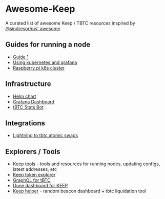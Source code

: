 # Awesome-Keep

A curated list of awesome Keep / TBTC resources inspired by [@sindresorhus' awesome](https://github.com/sindresorhus/awesome)

## Guides for running a node

* [Guide 1](https://keepnodes.com/)
* [Using kubernetes and grafana](https://medium.com/@alex.j.crowe/deploy-a-keep-node-to-kubernetes-and-monitor-with-prometheus-grafana-4ee5c7d9e9a4)
* [Raspberry pi k8s cluster](https://medium.com/@stevenyuan/staking-keep-on-a-raspberry-pi-cluster-with-ansible-kubernetes-k3s-glusterfs-and-more-10efe30539d4)

## Infrastructure

* [Helm chart](https://github.com/ajcrowe/keep-helm-chart)
* [Grafana Dashboard](https://github.com/ajcrowe/keep-grafana-dashboard)
* [tBTC Stats Bot](https://github.com/ajcrowe/tbtcbot)

## Integrations

* [Lightning to tbtc atomic swaps](https://ln2tbtc.com/)

## Explorers / Tools

* [Keep tools](https://keeptools.org/) - tools and resources for running nodes, updating configs, latest addresses, etc
* [Keep token explorer](https://keep-explorer.herokuapp.com/keep)
* [GraphQL for tBTC](https://github.com/suntzu93/tbtc-thegraph)
* [Dune dashboard for KEEP](https://explore.duneanalytics.com/public/dashboards/8wwpyfNUe2I25qk6du98d2JfWg5DFkeDH5HeXl38)
* [Keep helper](https://www.keephelper.io) - random beacon dashboard + tbtc liquidation tool
